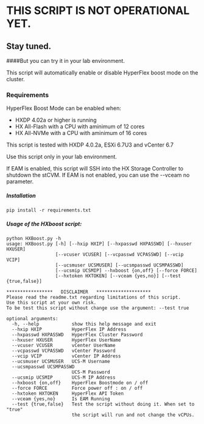 # THIS SCRIPT IS NOT OPERATIONAL YET.
## Stay tuned.
####But you can try it in your lab environment.

This script will automatically enable or disable HyperFlex boost mode on the cluster.

### Requirements
HyperFlex Boost Mode can be enabled when:
- HXDP 4.02a or higher is running
- HX All-Flash with a CPU with aminimum of 12 cores
- HX All-NVMe with a CPU with aminimum of 16 cores

This script is tested with HXDP 4.0.2a, ESXi 6.7U3 and vCenter 6.7

Use this script only in your lab environment.

If EAM is enabled, this script will SSH into the HX Storage Controller
to shutdown the stCVM.
If EAM is not enabled, you can use the --vceam no parameter.

##### Installation
```
pip install -r requirements.txt
```
##### Usage of the HXboost script:
```
python HXBoost.py -h
usage: HXBoost.py [-h] [--hxip HXIP] [--hxpasswd HXPASSWD] [--hxuser HXUSER]
                  [--vcuser VCUSER] [--vcpasswd VCPASSWD] [--vcip VCIP]
                  [--ucsmuser UCSMUSER] [--ucsmpasswd UCSMPASSWD]
                  [--ucsmip UCSMIP] --hxboost {on,off} [--force FORCE]
                  [--hxtoken HXTOKEN] [--vceam {yes,no}] [--test {true,false}]

*****************   DISCLAIMER   ********************
Please read the readme.txt regarding limitations of this script.
Use this script at your own risk.
To be test this script without change use the argument: --test true 

optional arguments:
  -h, --help            show this help message and exit
  --hxip HXIP           HyperFlex IP Address
  --hxpasswd HXPASSWD   HyperFlex Cluster Password
  --hxuser HXUSER       HyperFlex UserName
  --vcuser VCUSER       vCenter UserName
  --vcpasswd VCPASSWD   vCenter Password
  --vcip VCIP           vCenter IP Address
  --ucsmuser UCSMUSER   UCS-M Username
  --ucsmpasswd UCSMPASSWD
                        UCS-M Password
  --ucsmip UCSMIP       UCS-M IP Address
  --hxboost {on,off}    HyperFlex Boostmode on / off
  --force FORCE         Force power off : on / off
  --hxtoken HXTOKEN     HyperFlex API Token
  --vceam {yes,no}      Is EAM Running
  --test {true,false}   Test the script without doing it. When set to "true"
                        the script will run and not change the vCPUs.
```